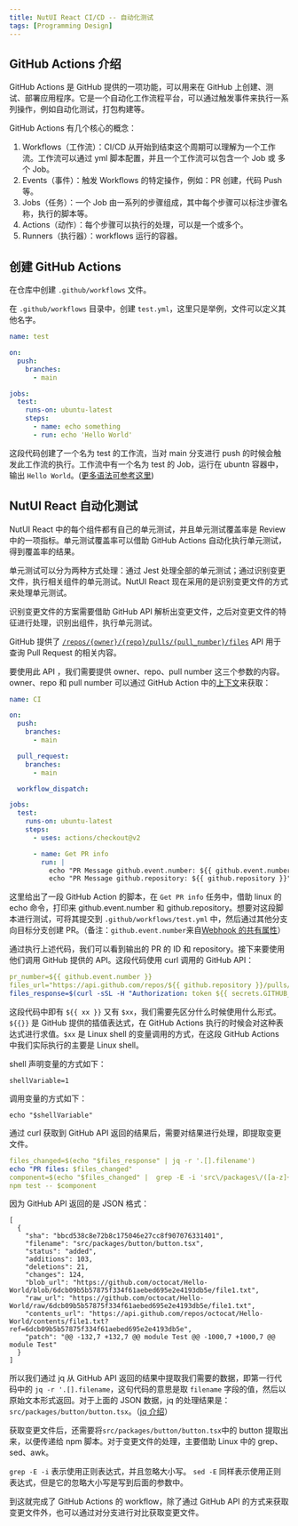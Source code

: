 ```yaml
---
title: NutUI React CI/CD -- 自动化测试
tags: [Programming Design]
---
```


## GitHub Actions 介绍

GitHub Actions 是 GitHub 提供的一项功能，可以用来在 GitHub 上创建、测试、部署应用程序。它是一个自动化工作流程平台，可以通过触发事件来执行一系列操作，例如自动化测试，打包构建等。

GitHub Actions 有几个核心的概念：

1. Workflows（工作流）：CI/CD 从开始到结束这个周期可以理解为一个工作流。工作流可以通过 yml 脚本配置，并且一个工作流可以包含一个 Job 或 多个 Job。
2. Events（事件）：触发 Workflows 的特定操作，例如：PR 创建，代码 Push 等。
3. Jobs（任务）：一个 Job 由一系列的步骤组成，其中每个步骤可以标注步骤名称，执行的脚本等。
4. Actions（动作）：每个步骤可以执行的处理，可以是一个或多个。
5. Runners（执行器）：workflows 运行的容器。

## 创建 GitHub Actions

在仓库中创建 `.github/workflows` 文件。

在 `.github/workflows` 目录中，创建 `test.yml`，这里只是举例，文件可以定义其他名字。


```yaml
name: test

on:
  push:
    branches: 
      - main

jobs:
  test:
    runs-on: ubuntu-latest
    steps:
      - name: echo something
      - run: echo 'Hello World'    
```

这段代码创建了一个名为 test 的工作流，当对 main 分支进行 push 的时候会触发此工作流的执行。工作流中有一个名为 test 的 Job，运行在 ubuntn 容器中，输出 `Hello World`。([更多语法可参考这里](https://docs.github.com/zh/actions/using-workflows/workflow-syntax-for-github-actions))

## NutUI React 自动化测试

NutUI React 中的每个组件都有自己的单元测试，并且单元测试覆盖率是 Review 中的一项指标。单元测试覆盖率可以借助 GitHub Actions 自动化执行单元测试，得到覆盖率的结果。

单元测试可以分为两种方式处理：通过 Jest 处理全部的单元测试；通过识别变更文件，执行相关组件的单元测试。NutUI React 现在采用的是识别变更文件的方式来处理单元测试。

识别变更文件的方案需要借助 GitHub API 解析出变更文件，之后对变更文件的特征进行处理，识别出组件，执行单元测试。

GitHub 提供了 [`/repos/{owner}/{repo}/pulls/{pull_number}/files`](https://docs.github.com/zh/rest/pulls/pulls?apiVersion=2022-11-28#list-pull-requests-files) API 用于查询 Pull Request 的相关内容。

要使用此 API ，我们需要提供 owner、repo、pull number 这三个参数的内容。owner、repo 和 pull number 可以通过 GitHub Action 中的[上下文](https://docs.github.com/zh/actions/learn-github-actions/contexts#github-context)来获取：

```yml
name: CI

on:
  push:
    branches:
      - main

  pull_request:
    branches:
      - main

  workflow_dispatch:

jobs:
  test:
    runs-on: ubuntu-latest
    steps:
      - uses: actions/checkout@v2

      - name: Get PR info
        run: |
          echo "PR Message github.event.number: ${{ github.event.number }}"
          echo "PR Message github.repository: ${{ github.repository }}"
```

这里给出了一段 GitHub Action 的脚本，在 `Get PR info` 任务中，借助 linux 的 echo 命令，打印来 github.event.number 和 github.repository。想要对这段脚本进行测试，可将其提交到 `.github/workflows/test.yml` 中，然后通过其他分支向目标分支创建 PR。（备注：`github.event.number`来自[Webhook 的共有属性](https://docs.github.com/zh/webhooks-and-events/webhooks/webhook-events-and-payloads#pull_request)）

通过执行上述代码，我们可以看到输出的 PR 的 ID 和 repository。接下来要使用他们调用 GitHub 提供的 API。这段代码使用 curl 调用的 GitHub API：

```yml
pr_number=${{ github.event.number }}
files_url="https://api.github.com/repos/${{ github.repository }}/pulls/$pr_number/files"
files_response=$(curl -sSL -H "Authorization: token ${{ secrets.GITHUB_TOKEN }}" $files_url)

```

这段代码中即有 `${{ xx }}` 又有 `$xx`，我们需要先区分什么时候使用什么形式。`${{}}` 是 GitHub 提供的插值表达式，在 GitHub Actions 执行的时候会对这种表达式进行求值。`$xx` 是 Linux shell 的变量调用的方式，在这段 GitHub Actions 中我们实际执行的主要是 Linux shell。

shell 声明变量的方式如下：
```shell
shellVariable=1
```

调用变量的方式如下：

```shell
echo "$shellVariable"
```

通过 curl 获取到 GitHub API 返回的结果后，需要对结果进行处理，即提取变更文件。

```yml
files_changed=$(echo "$files_response" | jq -r '.[].filename')
echo "PR files: $files_changed"
component=$(echo "$files_changed" |  grep -E -i 'src\/packages\/([a-z]+)(\/[a-z_\.]*)*' | sed -E 's/src\/packages\/([a-z]+)(\/[a-z_\.]*)*/\1/i' | awk 'END{print}')
npm test -- $component
```

因为 GitHub API 返回的是 JSON 格式：


```shell
[
  {
    "sha": "bbcd538c8e72b8c175046e27cc8f907076331401",
    "filename": "src/packages/button/button.tsx",
    "status": "added",
    "additions": 103,
    "deletions": 21,
    "changes": 124,
    "blob_url": "https://github.com/octocat/Hello-World/blob/6dcb09b5b57875f334f61aebed695e2e4193db5e/file1.txt",
    "raw_url": "https://github.com/octocat/Hello-World/raw/6dcb09b5b57875f334f61aebed695e2e4193db5e/file1.txt",
    "contents_url": "https://api.github.com/repos/octocat/Hello-World/contents/file1.txt?ref=6dcb09b5b57875f334f61aebed695e2e4193db5e",
    "patch": "@@ -132,7 +132,7 @@ module Test @@ -1000,7 +1000,7 @@ module Test"
  }
]
```

所以我们通过 jq 从 GitHub API 返回的结果中提取我们需要的数据，即第一行代码中的 `jq -r '.[].filename`，这句代码的意思是取 `filename` 字段的值，然后以原始文本形式返回。对于上面的 JSON 数据，jq 的处理结果是：`src/packages/button/button.tsx`。（[jq 介绍](https://www.tutorialspoint.com/guide-to-linux-jq-command-for-json-processing)）

获取变更文件后，还需要将`src/packages/button/button.tsx`中的 button 提取出来，以便传递给 npm 脚本。对于变更文件的处理，主要借助 Linux 中的 grep、sed、awk。

`grep -E -i` 表示使用正则表达式，并且忽略大小写。
`sed -E` 同样表示使用正则表达式，但是它的忽略大小写是写到后面的参数中。

到这就完成了 GitHub Actions 的 workflow，除了通过 GitHub API 的方式来获取变更文件外，也可以通过对分支进行对比获取变更文件。






